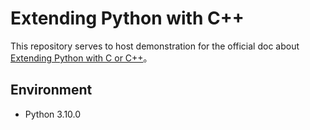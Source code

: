 # Extending Python with C++

This repository serves to host demonstration for the official doc about [Extending Python with C or C++]。

## Environment
- Python 3.10.0

[Extending Python with C or C++]: https://docs.python.org/3/extending/extending.html#a-simple-example
